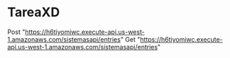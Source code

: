 # TareaXD
Post "https://h6tiyomiwc.execute-api.us-west-1.amazonaws.com/sistemasapi/entries"
Get "https://h6tiyomiwc.execute-api.us-west-1.amazonaws.com/sistemasapi/entries"
